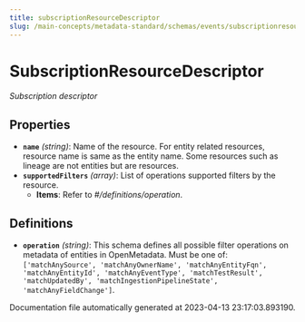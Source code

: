 ```yaml
---
title: subscriptionResourceDescriptor
slug: /main-concepts/metadata-standard/schemas/events/subscriptionresourcedescriptor
---
```


# SubscriptionResourceDescriptor

*Subscription descriptor*

## Properties

- **`name`** *(string)*: Name of the resource. For entity related resources, resource name is same as the entity name. Some resources such as lineage are not entities but are resources.
- **`supportedFilters`** *(array)*: List of operations supported filters by the resource.
  - **Items**: Refer to *#/definitions/operation*.
## Definitions

- **`operation`** *(string)*: This schema defines all possible filter operations on metadata of entities in OpenMetadata. Must be one of: `['matchAnySource', 'matchAnyOwnerName', 'matchAnyEntityFqn', 'matchAnyEntityId', 'matchAnyEventType', 'matchTestResult', 'matchUpdatedBy', 'matchIngestionPipelineState', 'matchAnyFieldChange']`.


Documentation file automatically generated at 2023-04-13 23:17:03.893190.
